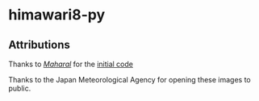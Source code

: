 # himawari8-py

## Attributions
Thanks to *[Maharal](https://github.com/Maharal)* for the [initial code](https://github.com/Maharal/Himawari-8)

Thanks to the Japan Meteorological Agency for opening these images to public.
